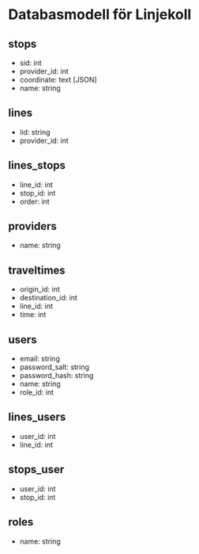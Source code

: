 # Databasmodell för Linjekoll

## stops
- sid: int
- provider_id: int
- coordinate: text [JSON]
- name: string

## lines
- lid: string
- provider_id: int

## lines_stops
- line_id: int
- stop_id: int
- order: int

## providers
- name: string

## traveltimes
- origin_id: int
- destination_id: int
- line_id: int
- time: int

## users
- email: string
- password_salt: string
- password_hash: string
- name: string
- role_id: int

## lines_users
- user_id: int
- line_id: int

## stops_user
- user_id: int
- stop_id: int

## roles
- name: string